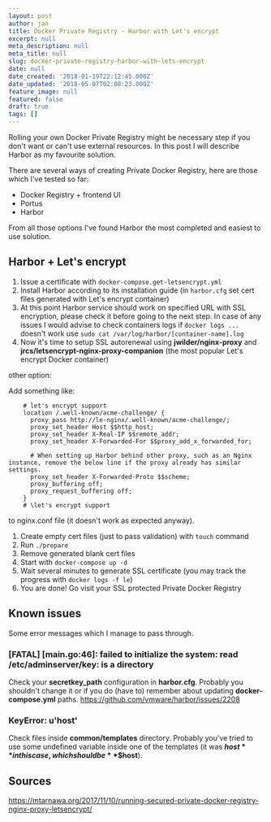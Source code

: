 ```yaml
---
layout: post
author: jan
title: Docker Private Registry - Harbor with Let's encrypt
excerpt: null
meta_description: null
meta_title: null
slug: docker-private-registry-harbor-with-lets-encrypt
date: null
date_created: '2018-01-19T22:12:45.000Z'
date_updated: '2018-05-07T02:08:23.000Z'
feature_image: null
featured: false
draft: true
tags: []
---
```

Rolling your own Docker Private Registry might be necessary step if you don't want or can't use external resources. In this post I will describe Harbor as my favourite solution.

There are several ways of creating Private Docker Registry, here are those which I've tested so far:

- Docker Registry + frontend UI
- Portus
- Harbor

From all those options I've found Harbor the most completed and easiest to use solution.

## Harbor + Let's encrypt

1. Issue a certificate with `docker-compose.get-letsencrypt.yml`
2. Install Harbor according to its installation guide (in `harbor.cfg` set cert files generated with Let's encrypt container)
3. At this point Harbor service should work on specified URL with SSL encryption, please check it before going to the next step. In case of any issues I would advise to check containers logs if `docker logs ...` doesn't work use `sudo cat /var/log/harbor/[container-name].log`
4. Now it's time to setup SSL autorenewal using **jwilder/nginx-proxy** and **jrcs/letsencrypt-nginx-proxy-companion** (the most popular Let's encrypt Docker container)

other option:

Add something like:
```
    # let's encrypt support
    location /.well-known/acme-challenge/ {
      proxy_pass http://le-nginx/.well-known/acme-challenge/;
      proxy_set_header Host $$http_host;
      proxy_set_header X-Real-IP $$remote_addr;
      proxy_set_header X-Forwarded-For $$proxy_add_x_forwarded_for;

      # When setting up Harbor behind other proxy, such as an Nginx instance, remove the below line if the proxy already has similar settings.
      proxy_set_header X-Forwarded-Proto $$scheme;
      proxy_buffering off;
      proxy_request_buffering off;
    }
    # \let's encrypt support
```
to nginx.conf file (it doesn't work as expected anyway).

1. Create empty cert files (just to pass validation) with `touch` command
2. Run `./prepare`
3. Remove generated blank cert files
4. Start with `docker-compose up -d`
5. Wait several minutes to generate SSL certificate (you may track the progress with `docker logs -f le`)
6. You are done! Go visit your SSL protected Private Docker Registry

## Known issues

Some error messages which I manage to pass through.

### [FATAL] [main.go:46]: failed to initialize the system: read /etc/adminserver/key: is a directory
Check your **secretkey_path** configuration in **harbor.cfg**. Probably you shouldn't change it or if you do (have to) remember about updating **docker-compose.yml** paths.
https://github.com/vmware/harbor/issues/2208

### KeyError: u'host'
Check files inside **common/templates** directory. Probably you've tried to use some undefined variable inside one of the templates (it was **$host** in this case, which should be **$$host**).

## Sources

https://mtarnawa.org/2017/11/10/running-secured-private-docker-registry-nginx-proxy-letsencrypt/
